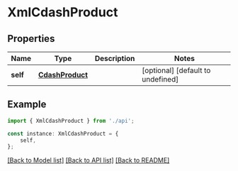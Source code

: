 # XmlCdashProduct


## Properties

Name | Type | Description | Notes
------------ | ------------- | ------------- | -------------
**self** | [**CdashProduct**](CdashProduct.md) |  | [optional] [default to undefined]

## Example

```typescript
import { XmlCdashProduct } from './api';

const instance: XmlCdashProduct = {
    self,
};
```

[[Back to Model list]](../README.md#documentation-for-models) [[Back to API list]](../README.md#documentation-for-api-endpoints) [[Back to README]](../README.md)
